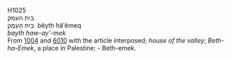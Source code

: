 H1025  
בּית העמק  
בֵּיתּ הָעֵמֶק ‎ bêyth hâ‛êmeq  
*bayth* *haw-ay‘-mek*  
From [1004](h1004) and [6010](h6010) with the article interposed;
*house* *of* *the* *valley*; *Beth-ha-Emek*, a place in Palestine: -
Beth-emek.  
